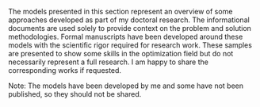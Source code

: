 The models presented in this section represent an overview of some approaches developed as part of my doctoral research. 
The informational documents are used solely to provide context on the problem and solution methodologies. Formal manuscripts 
have been developed around these models with the scientific rigor required for research work. These samples are presented to 
show some skills in the optimization field but do not necessarily represent a full research. 
I am happy to share the corresponding works if requested.

Note: The models have been developed by me and some have not been published, so they should not be shared.
